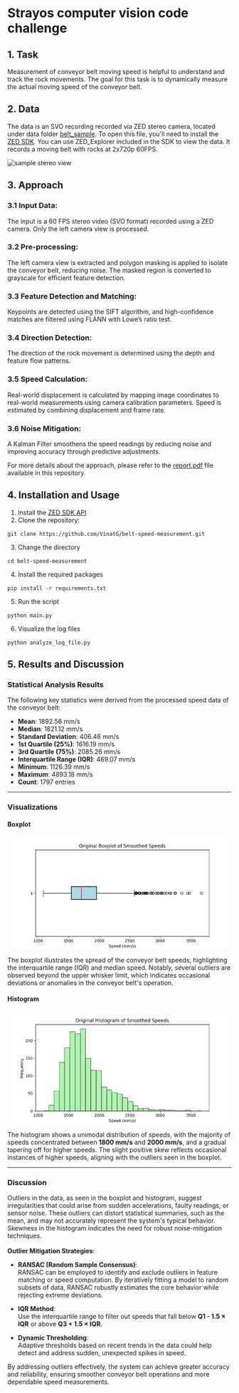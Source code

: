 # Strayos computer vision code challenge

## 1. Task
Measurement of conveyor belt moving speed is helpful to understand and track the rock movements. The goal for this task is to dynamically measure the actual moving speed of the conveyor belt.

## 2. Data
The data is an SVO recording recorded via ZED stereo camera, located under data folder [belt_sample](data/belt_sample.svo). To open this file, you'll need to install the [ZED SDK](https://www.stereolabs.com/developers/release/). You can use ZED_Explorer included in the SDK to view the data. It records a moving belt with rocks at 2x720p 60FPS.
  
<img alt="sample stereo view" src="assets/sample.png">

## 3. Approach
### 3.1 Input Data:
The input is a 60 FPS stereo video (SVO format) recorded using a ZED camera. Only the left camera view is processed.

### 3.2 Pre-processing:
The left camera view is extracted and polygon masking is applied to isolate the conveyor belt, reducing noise. The masked region is converted to grayscale for efficient feature detection.

### 3.3 Feature Detection and Matching:
Keypoints are detected using the SIFT algorithm, and high-confidence matches are filtered using FLANN with Lowe’s ratio test.

### 3.4 Direction Detection:
The direction of the rock movement is determined using the depth and feature flow patterns.

### 3.5 Speed Calculation:
Real-world displacement is calculated by mapping image coordinates to real-world measurements using camera calibration parameters. Speed is estimated by combining displacement and frame rate.

### 3.6 Noise Mitigation:
A Kalman Filter smoothens the speed readings by reducing noise and improving accuracy through predictive adjustments.

For more details about the approach, please refer to the [report.pdf](./report.pdf)  file available in this repository.

## 4. Installation and Usage
1. Install the [ZED SDK API](https://www.stereolabs.com/docs/installation/windows)
2. Clone the repository:
```
git clone https://github.com/VinatG/belt-speed-measurement.git
```
3. Change the directory
```
cd belt-speed-measurement
```
4. Install the required packages
```
pip install -r requirements.txt
```
5. Run the script
```
python main.py
```
6. Visualize the log files
```
python analyze_log_file.py
```

## 5. Results and Discussion

### Statistical Analysis Results
The following key statistics were derived from the processed speed data of the conveyor belt:

- **Mean**: 1892.56 mm/s  
- **Median**: 1821.12 mm/s  
- **Standard Deviation**: 406.46 mm/s  
- **1st Quartile (25%)**: 1616.19 mm/s  
- **3rd Quartile (75%)**: 2085.26 mm/s  
- **Interquartile Range (IQR)**: 469.07 mm/s  
- **Minimum**: 1126.39 mm/s  
- **Maximum**: 4893.18 mm/s  
- **Count**: 1797 entries  

---

### Visualizations

#### Boxplot
![Boxplot of Smoothed Speeds](assets/boxplot_speeds.png)

The boxplot illustrates the spread of the conveyor belt speeds, highlighting the interquartile range (IQR) and median speed. Notably, several outliers are observed beyond the upper whisker limit, which indicates occasional deviations or anomalies in the conveyor belt's operation.

#### Histogram
![Histogram of Smoothed Speeds](assets/histogram_speeds.png)

The histogram shows a unimodal distribution of speeds, with the majority of speeds concentrated between **1800 mm/s** and **2000 mm/s**, and a gradual tapering off for higher speeds. The slight positive skew reflects occasional instances of higher speeds, aligning with the outliers seen in the boxplot.

---

### Discussion 
   Outliers in the data, as seen in the boxplot and histogram, suggest irregularities that could arise from sudden accelerations, faulty readings, or sensor noise. These outliers can distort statistical summaries, such as the mean, and may not accurately represent the system's typical behavior. Skewness in the histogram indicates the need for robust noise-mitigation techniques.
<br />
<br />
**Outlier Mitigation Strategies**:  
   - **RANSAC (Random Sample Consensus)**:  
     RANSAC can be employed to identify and exclude outliers in feature matching or speed computation. By iteratively fitting a model to random subsets of data, RANSAC robustly estimates the core behavior while rejecting extreme deviations.

   - **IQR Method**:  
     Use the interquartile range to filter out speeds that fall below **Q1 - 1.5 × IQR** or above **Q3 + 1.5 × IQR**. 

   - **Dynamic Thresholding**:  
     Adaptive thresholds based on recent trends in the data could help detect and address sudden, unexpected spikes in speed.

By addressing outliers effectively, the system can achieve greater accuracy and reliability, ensuring smoother conveyor belt operations and more dependable speed measurements.

